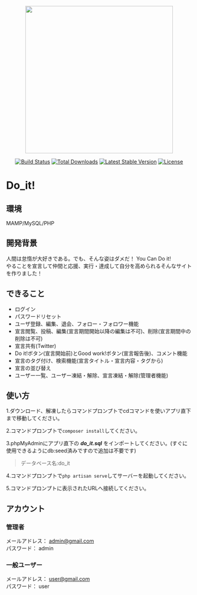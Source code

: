 <p align="center"><a href="https://laravel.com" target="_blank"><img src="https://raw.githubusercontent.com/laravel/art/master/logo-lockup/5%20SVG/2%20CMYK/1%20Full%20Color/laravel-logolockup-cmyk-red.svg" width="400"></a></p>

<p align="center">
<a href="https://travis-ci.org/laravel/framework"><img src="https://travis-ci.org/laravel/framework.svg" alt="Build Status"></a>
<a href="https://packagist.org/packages/laravel/framework"><img src="https://img.shields.io/packagist/dt/laravel/framework" alt="Total Downloads"></a>
<a href="https://packagist.org/packages/laravel/framework"><img src="https://img.shields.io/packagist/v/laravel/framework" alt="Latest Stable Version"></a>
<a href="https://packagist.org/packages/laravel/framework"><img src="https://img.shields.io/packagist/l/laravel/framework" alt="License"></a>
</p>

# Do_it!

## 環境
MAMP/MySQL/PHP

## 開発背景
人間は怠惰が大好きである。でも、そんな姿はダメだ！ You Can Do it!  
やることを宣言して仲間と応援、実行・達成して自分を高められるそんなサイトを作りました！  

## できること
- ログイン
- パスワードリセット
- ユーザ登録、編集、退会、フォロー・フォロワー機能
- 宣言閲覧、投稿、編集(宣言期間開始以降の編集は不可)、削除(宣言期間中の削除は不可)
- 宣言共有(Twitter)
- Do it!ボタン(宣言開始前)とGood work!ボタン(宣言報告後)、コメント機能
- 宣言のタグ付け、検索機能(宣言タイトル・宣言内容・タグから)
- 宣言の並び替え
- ユーザー一覧、ユーザー凍結・解除、宣言凍結・解除(管理者機能)

## 使い方
1.ダウンロード、解凍したらコマンドプロンプトでcdコマンドを使いアプリ直下まで移動してください。  

2.コマンドプロンプトで`composer install`してください。  

3.phpMyAdminにアプリ直下の ***do_it.sql*** をインポートしてください。(すぐに使用できるようにdb:seed済みですので追加は不要です)  
> データベース名:do_it   

4.コマンドプロンプトで`php artisan serve`してサーバーを起動してください。  

5.コマンドプロンプトに表示されたURLへ接続してください。  

## アカウント
### 管理者
メールアドレス： admin@gmail.com  
パスワード： admin  
  
### 一般ユーザー
メールアドレス： user@gmail.com  
パスワード： user  
